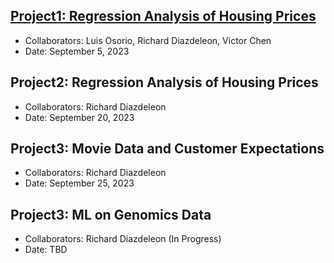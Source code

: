 ## [Project1: Regression Analysis of Housing Prices]()
* Collaborators: Luis Osorio, Richard Diazdeleon, Victor Chen
* Date: September 5, 2023
	

## Project2: Regression Analysis of Housing Prices
* Collaborators: Richard Diazdeleon
* Date: September 20, 2023


## Project3: Movie Data and Customer Expectations
* Collaborators: Richard Diazdeleon
* Date: September 25, 2023


## Project3: ML on Genomics Data
* Collaborators: Richard Diazdeleon (In Progress)
* Date: TBD 














